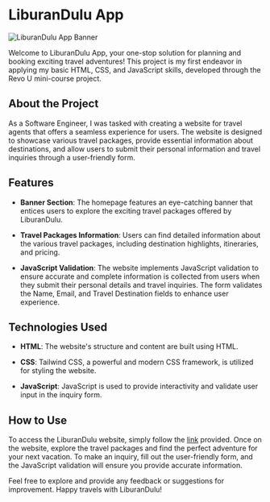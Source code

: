 # LiburanDulu App

![LiburanDulu App Banner](https://example.com/path/to/banner-image.jpg)

Welcome to LiburanDulu App, your one-stop solution for planning and booking exciting travel adventures! This project is my first endeavor in applying my basic HTML, CSS, and JavaScript skills, developed through the Revo U mini-course project.

## About the Project

As a Software Engineer, I was tasked with creating a website for travel agents that offers a seamless experience for users. The website is designed to showcase various travel packages, provide essential information about destinations, and allow users to submit their personal information and travel inquiries through a user-friendly form.

## Features

- **Banner Section**: The homepage features an eye-catching banner that entices users to explore the exciting travel packages offered by LiburanDulu.

- **Travel Packages Information**: Users can find detailed information about the various travel packages, including destination highlights, itineraries, and pricing.

- **JavaScript Validation**: The website implements JavaScript validation to ensure accurate and complete information is collected from users when they submit their personal details and travel inquiries. The form validates the Name, Email, and Travel Destination fields to enhance user experience.

## Technologies Used

- **HTML**: The website's structure and content are built using HTML.

- **CSS**: Tailwind CSS, a powerful and modern CSS framework, is utilized for styling the website.

- **JavaScript**: JavaScript is used to provide interactivity and validate user input in the inquiry form.

## How to Use

To access the LiburanDulu website, simply follow the [link](https://revou-fundamental-course.github.io/24-07-23-yogiifr/) provided. Once on the website, explore the travel packages and find the perfect adventure for your next vacation. To make an inquiry, fill out the user-friendly form, and the JavaScript validation will ensure you provide accurate information.

Feel free to explore and provide any feedback or suggestions for improvement. Happy travels with LiburanDulu!

